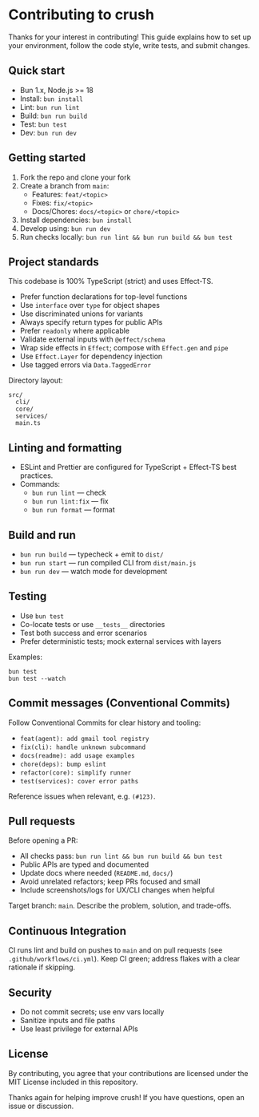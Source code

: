 # Contributing to crush

Thanks for your interest in contributing! This guide explains how to set up your environment, follow the code style, write tests, and submit changes.

## Quick start

- Bun 1.x, Node.js >= 18
- Install: `bun install`
- Lint: `bun run lint`
- Build: `bun run build`
- Test: `bun test`
- Dev: `bun run dev`

## Getting started

1. Fork the repo and clone your fork
2. Create a branch from `main`:
   - Features: `feat/<topic>`
   - Fixes: `fix/<topic>`
   - Docs/Chores: `docs/<topic>` or `chore/<topic>`
3. Install dependencies: `bun install`
4. Develop using: `bun run dev`
5. Run checks locally: `bun run lint && bun run build && bun test`

## Project standards

This codebase is 100% TypeScript (strict) and uses Effect-TS.

- Prefer function declarations for top-level functions
- Use `interface` over `type` for object shapes
- Use discriminated unions for variants
- Always specify return types for public APIs
- Prefer `readonly` where applicable
- Validate external inputs with `@effect/schema`
- Wrap side effects in `Effect`; compose with `Effect.gen` and `pipe`
- Use `Effect.Layer` for dependency injection
- Use tagged errors via `Data.TaggedError`

Directory layout:

```
src/
  cli/
  core/
  services/
  main.ts
```

## Linting and formatting

- ESLint and Prettier are configured for TypeScript + Effect-TS best practices.
- Commands:
  - `bun run lint` — check
  - `bun run lint:fix` — fix
  - `bun run format` — format

## Build and run

- `bun run build` — typecheck + emit to `dist/`
- `bun run start` — run compiled CLI from `dist/main.js`
- `bun run dev` — watch mode for development

## Testing

- Use `bun test`
- Co-locate tests or use `__tests__` directories
- Test both success and error scenarios
- Prefer deterministic tests; mock external services with layers

Examples:

```
bun test
bun test --watch
```

## Commit messages (Conventional Commits)

Follow Conventional Commits for clear history and tooling:

- `feat(agent): add gmail tool registry`
- `fix(cli): handle unknown subcommand`
- `docs(readme): add usage examples`
- `chore(deps): bump eslint`
- `refactor(core): simplify runner`
- `test(services): cover error paths`

Reference issues when relevant, e.g. `(#123)`.

## Pull requests

Before opening a PR:

- All checks pass: `bun run lint && bun run build && bun test`
- Public APIs are typed and documented
- Update docs where needed (`README.md`, `docs/`)
- Avoid unrelated refactors; keep PRs focused and small
- Include screenshots/logs for UX/CLI changes when helpful

Target branch: `main`. Describe the problem, solution, and trade-offs.

## Continuous Integration

CI runs lint and build on pushes to `main` and on pull requests (see `.github/workflows/ci.yml`). Keep CI green; address flakes with a clear rationale if skipping.

## Security

- Do not commit secrets; use env vars locally
- Sanitize inputs and file paths
- Use least privilege for external APIs

## License

By contributing, you agree that your contributions are licensed under the MIT License included in this repository.

Thanks again for helping improve crush! If you have questions, open an issue or discussion.

